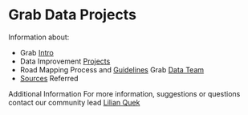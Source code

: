 # Grab Data Projects

Information about:
 - Grab [Intro](https://github.com/challa57/Grab-Data/blob/master/Grab%20Intro)
 - Data Improvement [Projects](https://github.com/GRABOSM/Grab-Data/blob/master/Improvement%20Projects)
 - Road Mapping Process and [Guidelines](https://github.com/challa57/Grab-Data/blob/master/Data%20Improvement%20Projects) 
 Grab [Data Team](https://github.com/GRABOSM/Grab-Data/blob/master/Grab%20Data%20Team)
 - [Sources](https://github.com/challa57/Grab-Data/blob/master/Sources%20Used) Referred
 

Additional Information
For more information, suggestions or questions contact our community lead [Lilian Quek](https://www.openstreetmap.org/user/Lilian%20Quek)
